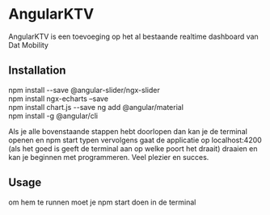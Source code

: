 # AngularKTV

AngularKTV is een toevoeging op het al bestaande realtime dashboard van Dat Mobility

## Installation

npm install --save @angular-slider/ngx-slider  
npm install ngx-echarts –save  
npm install chart.js --save 
ng add @angular/material  
npm install -g @angular/cli 

 

Als je alle bovenstaande stappen hebt doorlopen dan kan je de terminal openen en npm start typen vervolgens gaat de applicatie op localhost:4200 
(als het goed is geeft de terminal aan op welke poort het draait) draaien en kan je beginnen met programmeren. Veel plezier en succes.   


## Usage

om hem te runnen moet je npm start doen in de terminal
